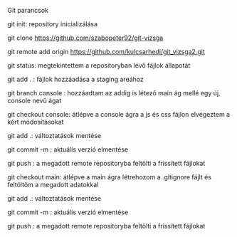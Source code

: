 Git parancsok

git init: repository inicializálása

git clone https://github.com/szabopeter92/git-vizsga

git remote add origin https://github.com/kulcsarhedi/git_vizsga2.git 

git status:  megtekintettem a repositoryban lévő fájlok állapotát

git add . : fájlok hozzáadása a staging areához

git branch console : hozzáadtam az addig is létező main ág mellé egy új, console nevű ágat

git checkout console: átlépve a console ágra a js és css fájlon elvégeztem a kért módosításokat

git add .: változtatások mentése

git commit -m : aktuális verzió elmentése

git push : a megadott remote repositoryba feltölti a frissített fájlokat

git checkout main: átlépve a main ágra létrehozom a .gitignore fájlt és feltöltöm a megadott adatokkal

git add .: változtatások mentése

git commit -m : aktuális verzió elmentése

git push : a megadott remote repositoryba feltölti a frissített fájlokat
